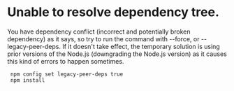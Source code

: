 # Unable to resolve dependency tree.

You have dependency conflict (incorrect and potentially broken dependency) as it says, so try to run the command with --force, or --legacy-peer-deps. If it doesn't take effect, the temporary solution is using prior versions of the Node.js (downgrading the Node.js version) as it causes this kind of errors to happen sometimes.

```
 npm config set legacy-peer-deps true
 npm install
```
